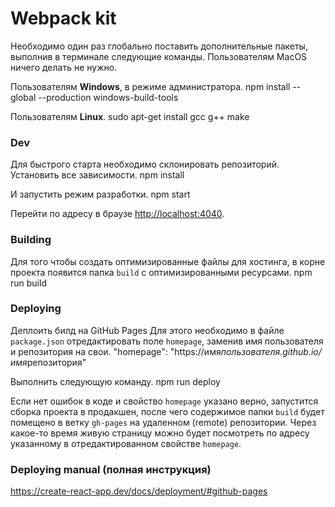 # Webpack kit

Необходимо один раз глобально поставить дополнительные пакеты, выполнив в
терминале следующие команды. Пользователям MacOS ничего делать не нужно.

Пользователям **Windows**, в режиме администратора. npm install --global
--production windows-build-tools

Пользователям **Linux**. sudo apt-get install gcc g++ make

### Dev

Для быстрого старта необходимо склонировать репозиторий. Установить все
зависимости. npm install

И запустить режим разработки. npm start

Перейти по адресу в браузе [http://localhost:4040](http://localhost:4040).

### Building

Для того чтобы создать оптимизированные файлы для хостинга, в корне проекта
появится папка `build` с оптимизированными ресурсами. npm run build

### Deploying

Деплоить билд на GitHub Pages Для этого необходимо в файле `package.json`
отредактировать поле `homepage`, заменив имя пользователя и репозитория на свои.
"homepage": "https://имя*пользователя.github.io/имя*репозитория"

Выполнить следующую команду. npm run deploy

Если нет ошибок в коде и свойство `homepage` указано верно, запустится сборка
проекта в продакшен, после чего содержимое папки `build` будет помещено в ветку
`gh-pages` на удаленном (remote) репозитории. Через какое-то время живую
страницу можно будет посмотреть по адресу указанному в отредактированном
свойстве `homepage`.

### Deploying manual (полная инструкция)

https://create-react-app.dev/docs/deployment/#github-pages
